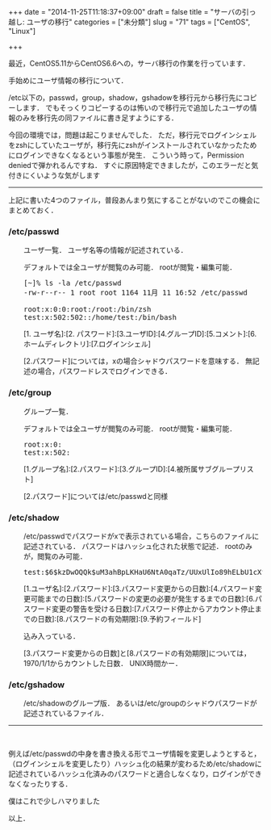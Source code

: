 +++
date = "2014-11-25T11:18:37+09:00"
draft = false
title = "サーバの引っ越し: ユーザの移行"
categories = ["未分類"]
slug = "71"
tags = ["CentOS", "Linux"]

+++

最近，CentOS5.11からCentOS6.6への，サーバ移行の作業を行っています．

手始めにユーザ情報の移行について．

<!--more-->

/etc以下の，passwd，group，shadow，gshadowを移行元から移行先にコピーします．
でもそっくりコピーするのは怖いので移行元で追加したユーザの情報のみを移行先の同ファイルに書き足すようにする．

今回の環境では，問題は起こりませんでした．
ただ，移行元でログインシェルをzshにしていたユーザが，移行先にzshがインストールされていなかったためにログインできなくなるという事態が発生．
こういう時って，Permission deniedで弾かれるんですね．
すぐに原因特定できましたが，このエラーだと気付きにくいような気がします

<hr />

上記に書いた4つのファイル，普段あんまり気にすることがないのでこの機会にまとめておく．
<h3>/etc/passwd</h3>
<p style="padding-left: 30px;">ユーザ一覧．
ユーザ名等の情報が記述されている．</p>
<p style="padding-left: 30px;">デフォルトでは全ユーザが閲覧のみ可能．
rootが閲覧・編集可能．</p>

<pre style="padding-left: 30px;" class="">[~]% ls -la /etc/passwd
-rw-r--r-- 1 root root 1164 11月 11 16:52 /etc/passwd

root:x:0:0:root:/root:/bin/zsh
test:x:502:502::/home/test:/bin/bash</pre>
<p style="padding-left: 30px;">[1. ユーザ名]:[2. パスワード]:[3.ユーザID]:[4.グループID]:[5.コメント]:[6.ホームディレクトリ]:[7.ログインシェル]</p>
<p style="padding-left: 30px;">[2.パスワード]については，xの場合シャドウパスワードを意味する．
無記述の場合，パスワードレスでログインできる．</p>

<h3>/etc/group</h3>
<p style="padding-left: 30px;">グループ一覧．</p>
<p style="padding-left: 30px;">デフォルトでは全ユーザが閲覧のみ可能．
rootが閲覧・編集可能．</p>

<pre style="padding-left: 30px;" class="">root:x:0:
test:x:502:</pre>
<p style="padding-left: 30px;">[1.グループ名]:[2.パスワード]:[3.グループID]:[4.被所属サブグループリスト]</p>
<p style="padding-left: 30px;">[2.パスワード]については/etc/passwdと同様</p>

<h3>/etc/shadow</h3>
<p style="padding-left: 30px;">/etc/passwdでパスワードがxで表示されている場合，こちらのファイルに記述されている．
パスワードはハッシュ化された状態で記述．
rootのみが，閲覧のみ可能．</p>

<pre style="padding-left: 30px;" class="">test:$6$kzDwOQQk$uM3ahBpLKHaU6NtA0qaTz/UUxUlIo89hELbU1cXfRKloL7LkfefAxoFpR0wH7EZ6q05LLDdf8VyXcGnU0XqFG1:16399:0:99999:7:::</pre>
<p style="padding-left: 30px;">[1.ユーザ名]:[2.パスワード]:[3.パスワード変更からの日数]:[4.パスワード変更可能までの日数]:[5.パスワードの変更の必要が発生するまでの日数]:[6.パスワード変更の警告を受ける日数]:[7.パスワード停止からアカウント停止までの日数]:[8.パスワードの有効期限]:[9.予約フィールド]</p>
<p style="padding-left: 30px;">込み入っている．</p>
<p style="padding-left: 30px;">[3.パスワード変更からの日数]と[8.パスワードの有効期限]については，1970/1/1からカウントした日数．
UNIX時間かー．</p>

<h3>/etc/gshadow</h3>
<p style="padding-left: 30px;">/etc/shadowのグループ版．
あるいは/etc/groupのシャドウパスワードが記述されているファイル．</p>


<hr />

&nbsp;

例えば/etc/passwdの中身を書き換える形でユーザ情報を変更しようとすると，（ログインシェルを変更したり）ハッシュ化の結果が変わるため/etc/shadowに記述されているハッシュ化済みのパスワードと適合しなくなり，ログインができなくなったりする．

僕はこれで少しハマりました

以上．
